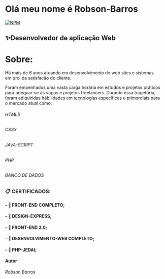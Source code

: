 # Olá meu nome é Robson-Barros


[![NPM](https://img.shields.io/npm/l/react)](https://github.com/rbin9090/Robson-Barros/blob/branch/LICENCE) 

<h2>✨Desenvolvedor de aplicação Web</h2> 

# Sobre:

Há mais de 6 anos atuando em desenvolvimento de web sites e sistemas em prol da satisfacão
do cliente.

Foram empenhados uma vasta carga horária em estudos e projetos práticos para adequar-se ás vagas e projetos freelancers. 
   Durante essa tragetória, foram adiquiridas hábilidades em tecnologías específicas
e primordiais para o mercado atual como:
###### HTML5
###### CSS3
###### JAVA-SCRIPT
###### PHP
###### BANCO DE DADOS
<!--![html5 ](https:///link da imagem.png) -->

### 📋 CERTIFICADOS:

#### - 📌 FRONT-END COMPLETO;

#### - 📌 DESIGN-EXPRESS;

#### - 📌 FRONT-END 2.0;

#### - 📌 DESENVOLVIMENTO-WEB COMPLETO;

#### - 📌 PHP-JEDAI;



#### Autor

<i>Robson Barros</i>
